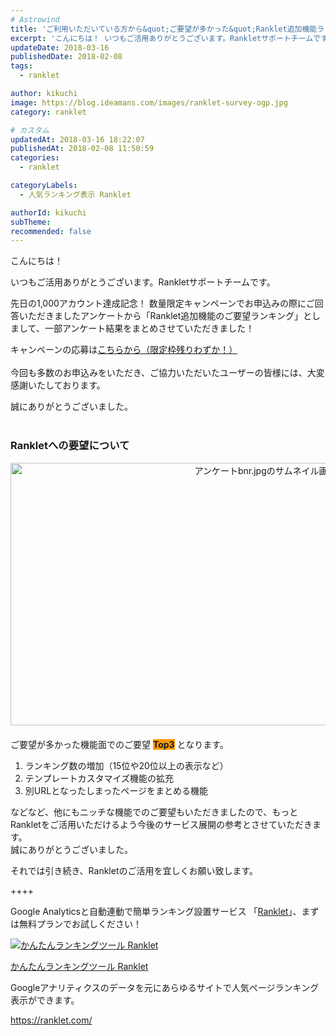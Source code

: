 ```yaml
---
# Astrowind
title: 'ご利用いただいている方から&quot;ご要望が多かった&quot;Ranklet追加機能ランキング。最も多かったのは...'
excerpt: 'こんにちは！ いつもご活用ありがとうございます。Rankletサポートチームです...'
updateDate: 2018-03-16
publishedDate: 2018-02-08
tags: 
  - ranklet

author: kikuchi
image: https://blog.ideamans.com/images/ranklet-survey-ogp.jpg
category: ranklet

# カスタム
updatedAt: 2018-03-16 18:22:07
publishedAt: 2018-02-08 11:50:59
categories: 
  - ranklet

categoryLabels: 
  - 人気ランキング表示 Ranklet

authorId: kikuchi
subTheme: 
recommended: false
---
```


<p>こんにちは！</p>
<p>いつもご活用ありがとうございます。Rankletサポートチームです。</p>
<p>先日の1,000アカウント達成記念！ 数量限定キャンペーンでお申込みの際にご回答いただきましたアンケートから「Ranklet追加機能のご要望ランキング」としまして、一部アンケート結果をまとめさせていただきました！</p>
<p>キャンペーンの応募は<a href="https://docs.google.com/forms/d/e/1FAIpQLSdikkgTiBHOLV6P1qAptgwSJMjGhDi3dIcQrUbKjzih8MKZSQ/viewform" target="_self">こちらから（限定枠残りわずか！）</a><br><br>今回も多数のお申込みをいただき、ご協力いただいたユーザーの皆様には、大変感謝いたしております。</p>
<p>誠にありがとうございました。<br><br></p>
<h3>Rankletへの要望について</h3>
<p><img alt="アンケートbnr.jpgのサムネイル画像" src="https://blog.ideamans.com/assets_c/2017/11/6e41a76b2a0a9ef8540f28a8acce7619ee2691f7-thumb-800xauto-120.jpg" class="mt-image-center" style="text-align: center; display: block; margin: 0 auto 20px;" width="800" height="420">ご要望が多かった機能面でのご要望 <span style="background-color: #ff9900;"><strong>Top3</strong></span> となります。</p>
<ol><li>ランキング数の増加（15位や20位以上の表示など）</li><li>テンプレートカスタマイズ機能の拡充</li><li>別URLとなったしまったページをまとめる機能</li></ol>
<p>などなど、他にもニッチな機能でのご要望もいただきましたので、もっとRankletをご活用いただけるよう今後のサービス展開の参考とさせていただきます。<br>誠にありがとうございました。</p>
<p> </p>
<p>それでは引き続き、Rankletのご活用を宜しくお願い致します。</p>
<p> </p>
<p>++++</p>
<p>Google Analyticsと自動連動で簡単ランキング設置サービス 「<a href="https://ranklet.com/" target="_blank">Ranklet</a>」、まずは無料プランでお試しください！</p>
<div class="serviceBox">
<div class="serviceImage"><a href="https://ranklet.com/" target="_blank" onclick="ga('send','event','blog_servicelink','service-click','ranklet',{'nonInteraction':1});"><img src="https://blog.ideamans.com/assets/service-ranklet.jpg" alt="かんたんランキングツール Ranklet"></a></div>
<div class="serviceText">
<p class="serviceTitle"><a href="https://ranklet.com/" target="_blank" onclick="ga('send','event','blog_servicelink','service-click','ranklet',{'nonInteraction':1});">かんたんランキングツール Ranklet</a></p>
<p class="serviceDesc">Googleアナリティクスのデータを元にあらゆるサイトで人気ページランキング表示ができます。</p>
<p class="serviceLink"><a href="https://ranklet.com/" target="_blank" onclick="ga('send','event','blog_servicelink','service-click','ranklet',{'nonInteraction':1});">https://ranklet.com/</a></p>
</div>
</div>
